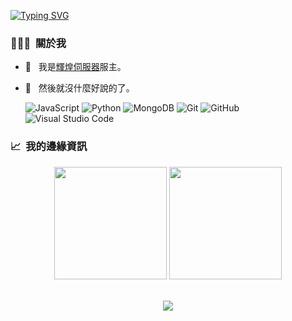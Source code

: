 
[![Typing SVG](https://readme-typing-svg.herokuapp.com?font=Fira+Code&pause=1000&color=F7E1A4&width=435&lines=%E5%93%88%E5%9B%89%E6%88%91%E6%98%AFRiceChen_%EF%BC%8C%E6%88%91%E6%B2%92%E6%83%B3%E5%88%B0%E6%9C%89%E4%BA%BA%E6%9C%83%E6%89%BE%E5%88%B0%E9%80%99%E8%A3%A1%E3%84%9D)](https://github.com/RICE0707)

<h3> 👨🏻‍💻 &nbsp;關於我 </h3>

- 💼 &nbsp; 我是[輝煌伺服器](https://discord.gg/5MHGpAFGEN)服主。
- 💬 &nbsp; 然後就沒什麼好說的了。

  ![JavaScript](https://img.shields.io/badge/-JavaScript-333333?style=for-the-badge&logo=javascript)
  ![Python](https://img.shields.io/badge/-Python-333333?style=for-the-badge&logo=python)
  ![MongoDB](https://img.shields.io/badge/-MongoDB-333333?style=for-the-badge&logo=mongodb)
  ![Git](https://img.shields.io/badge/-Git-333333?style=for-the-badge&logo=git)
  ![GitHub](https://img.shields.io/badge/-GitHub-333333?style=for-the-badge&logo=github)
  ![Visual Studio Code](https://img.shields.io/badge/-Visual%20Studio%20Code-333333?style=for-the-badge&logo=visual-studio-code&logoColor=007ACC)

<h3> 📈 &nbsp;我的邊緣資訊</h3>

<div align="center">

  <img height="180em" src="https://github-readme-stats.vercel.app/api?username=RICE0707&theme=dark&show_icons=true" />

  <img height="180em" src="https://github-readme-stats.vercel.app/api/top-langs/?username=RICE0707&theme=dark&layout=compact&langs_count=10&hide=Shell&card_width=400" />

</div>

<br/>

<div align="center">

  ![](https://github-readme-streak-stats.herokuapp.com/?user=RICE0707&theme=radical)

</div>
